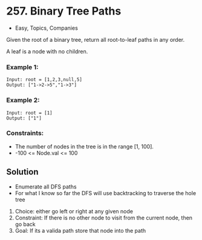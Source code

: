 # 257. Binary Tree Paths
- Easy, Topics, Companies

Given the root of a binary tree, return all root-to-leaf paths in any order.

A leaf is a node with no children.

### Example 1:

```
Input: root = [1,2,3,null,5]
Output: ["1->2->5","1->3"]
```

### Example 2:

```
Input: root = [1]
Output: ["1"]
```

### Constraints:

- The number of nodes in the tree is in the range [1, 100].
- -100 <= Node.val <= 100


## Solution

- Enumerate all DFS paths
- For what I know so far the DFS will use backtracking to traverse the hole tree

1. Choice: either go left or right at any given node
2. Constraint: If there is no other node to visit from the current node, then go back
3. Goal: If its a valida path store that node into the path
